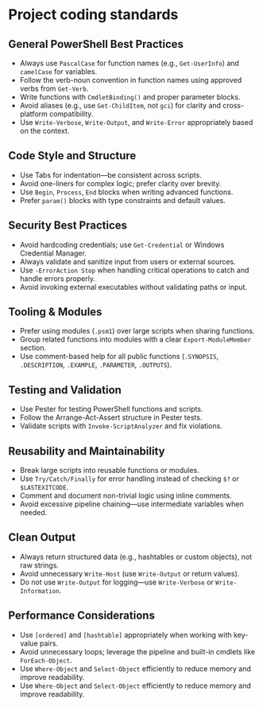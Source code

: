# Project coding standards

## General PowerShell Best Practices
- Always use `PascalCase` for function names (e.g., `Get-UserInfo`) and `camelCase` for variables.
- Follow the verb-noun convention in function names using approved verbs from `Get-Verb`.
- Write functions with `CmdletBinding()` and proper parameter blocks.
- Avoid aliases (e.g., use `Get-ChildItem`, not `gci`) for clarity and cross-platform compatibility.
- Use `Write-Verbose`, `Write-Output`, and `Write-Error` appropriately based on the context.

## Code Style and Structure
- Use Tabs for indentation—be consistent across scripts.
- Avoid one-liners for complex logic; prefer clarity over brevity.
- Use `Begin`, `Process`, `End` blocks when writing advanced functions.
- Prefer `param()` blocks with type constraints and default values.

## Security Best Practices
- Avoid hardcoding credentials; use `Get-Credential` or Windows Credential Manager.
- Always validate and sanitize input from users or external sources.
- Use `-ErrorAction Stop` when handling critical operations to catch and handle errors properly.
- Avoid invoking external executables without validating paths or input.

## Tooling & Modules
- Prefer using modules (`.psm1`) over large scripts when sharing functions.
- Group related functions into modules with a clear `Export-ModuleMember` section.
- Use comment-based help for all public functions (`.SYNOPSIS`, `.DESCRIPTION`, `.EXAMPLE`, `.PARAMETER`, `.OUTPUTS`).

## Testing and Validation
- Use Pester for testing PowerShell functions and scripts.
- Follow the Arrange-Act-Assert structure in Pester tests.
- Validate scripts with `Invoke-ScriptAnalyzer` and fix violations.

## Reusability and Maintainability
- Break large scripts into reusable functions or modules.
- Use `Try/Catch/Finally` for error handling instead of checking `$?` or `$LASTEXITCODE`.
- Comment and document non-trivial logic using inline comments.
- Avoid excessive pipeline chaining—use intermediate variables when needed.

## Clean Output
- Always return structured data (e.g., hashtables or custom objects), not raw strings.
- Avoid unnecessary `Write-Host` (use `Write-Output` or return values).
- Do not use `Write-Output` for logging—use `Write-Verbose` or `Write-Information`.

## Performance Considerations
- Use `[ordered]` and `[hashtable]` appropriately when working with key-value pairs.
- Avoid unnecessary loops; leverage the pipeline and built-in cmdlets like `ForEach-Object`.
- Use `Where-Object` and `Select-Object` efficiently to reduce memory and improve readability.
- Use `Where-Object` and `Select-Object` efficiently to reduce memory and improve readability.